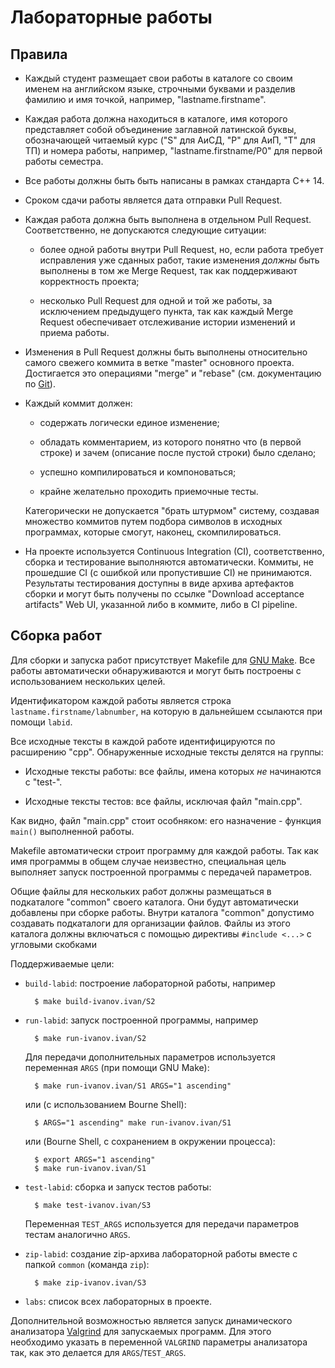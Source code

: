 Лабораторные работы
===================

Правила
-------

* Каждый студент размещает свои работы в каталоге со своим именем на
  английском языке, строчными буквами и разделив фамилию и имя
  точкой, например, "lastname.firstname".

* Каждая работа должна находиться в каталоге, имя которого
  представляет собой объединение заглавной латинской буквы,
  обозначающей читаемый курс ("S" для АиСД, "P" для АиП, "T" для ТП) и
  номера работы, например, "lastname.firstname/P0" для первой работы семестра.

* Все работы должны быть быть написаны в рамках стандарта C++ 14.

* Сроком сдачи работы является дата отправки Pull Request.

* Каждая работа должна быть выполнена в отдельном Pull
  Request. Соответственно, не допускаются следующие ситуации:

    - более одной работы внутри Pull Request, но, если работа
      требует исправления уже сданных работ, такие изменения *должны*
      быть выполнены в том же Merge Request, так как поддерживают
      корректность проекта;

    - несколько Pull Request для одной и той же работы, за
      исключением предыдущего пункта, так как каждый Merge Request
      обеспечивает отслеживание истории изменений и приема работы.

* Изменения в Pull Request должны быть выполнены относительно самого
  свежего коммита в ветке "master" основного проекта. Достигается это
  операциями "merge" и "rebase" (см. документацию по
  [Git](https://git-scm.com/book)).

* Каждый коммит должен:

    - содержать логически единое изменение;

    - обладать комментарием, из которого понятно что (в первой строке)
      и зачем (описание после пустой строки) было сделано;

    - успешно компилироваться и компоноваться;

    - крайне желательно проходить приемочные тесты.

    Категорически не допускается "брать штурмом" систему, создавая
    множество коммитов путем подбора символов в исходных программах,
    которые смогут, наконец, скомпилироваться.

* На проекте используется Continuous Integration (CI), соответственно,
  сборка и тестирование выполняются автоматически. Коммиты, не
  прошедшие CI (с ошибкой или пропустившие CI) не
  принимаются. Результаты тестирования доступны в виде архива
  артефактов сборки и могут быть получены по ссылке "Download
  acceptance artifacts" Web UI, указанной либо в коммите, либо в CI
  pipeline.

Сборка работ
------------

Для сборки и запуска работ присутствует Makefile для
[GNU Make](https://www.gnu.org/software/make/). Все работы
автоматически обнаруживаются и могут быть построены с использованием
нескольких целей.

Идентификатором каждой работы является строка
`lastname.firstname/labnumber`, на которую в дальнейшем ссылаются при
помощи `labid`.

Все исходные тексты в каждой работе идентифицируются по расширению
"cpp". Обнаруженные исходные тексты делятся на группы:

* Исходные тексты работы: все файлы, имена которых _не_ начинаются с
  "test-".

* Исходные тексты тестов: все файлы, исключая файл "main.cpp".

Как видно, файл "main.cpp" стоит особняком: его назначение - функция
`main()` выполненной работы.

Makefile автоматически строит программу для каждой работы. Так как имя
программы в общем случае неизвестно, специальная цель выполняет запуск
построенной программы с передачей параметров.

Общие файлы для нескольких работ должны размещаться в подкаталоге
"common" своего каталога. Они будут автоматически добавлены при сборке
работы. Внутри каталога "common" допустимо создавать подкаталоги для
организации файлов. Файлы из этого каталога должны включаться с
помощью директивы `#include <...>` с угловыми скобками

Поддерживаемые цели:

* `build-labid`: построение лабораторной работы, например

        $ make build-ivanov.ivan/S2

* `run-labid`: запуск построенной программы, например

        $ make run-ivanov.ivan/S2

    Для передачи дополнительных параметров используется переменная
    `ARGS` (при помощи GNU Make):

        $ make run-ivanov.ivan/S1 ARGS="1 ascending"

    или (c использованием Bourne Shell):

        $ ARGS="1 ascending" make run-ivanov.ivan/S1

    или (Bourne Shell, с сохранением в окружении процесса):

        $ export ARGS="1 ascending"
        $ make run-ivanov.ivan/S1

* `test-labid`: сборка и запуск тестов работы:

        $ make test-ivanov.ivan/S3

    Переменная `TEST_ARGS` используется для передачи параметров тестам
    аналогично `ARGS`.

* `zip-labid`: создание zip-архива лабораторной работы вместе с папкой
`common` (команда `zip`):

        $ make zip-ivanov.ivan/S3

* `labs`: список всех лабораторных в проекте.

Дополнительной возможностью является запуск динамического анализатора
[Valgrind](http://valgrind.org) для запускаемых программ. Для этого
необходимо указать в переменной `VALGRIND` параметры анализатора так,
как это делается для `ARGS`/`TEST_ARGS`.
